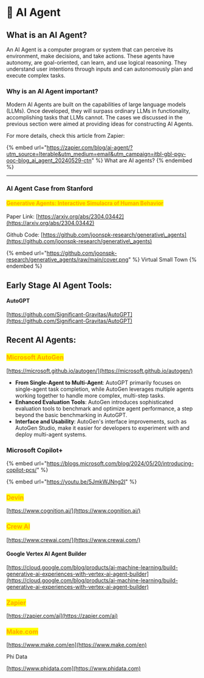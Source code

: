 # 👾 AI Agent

## What is an AI Agent?

An AI Agent is a computer program or system that can perceive its environment, make decisions, and take actions. These agents have autonomy, are goal-oriented, can learn, and use logical reasoning. They understand user intentions through inputs and can autonomously plan and execute complex tasks.

### Why is an AI Agent important?

Modern AI Agents are built on the capabilities of large language models (LLMs). Once developed, they will surpass ordinary LLMs in functionality, accomplishing tasks that LLMs cannot. The cases we discussed in the previous section were aimed at providing ideas for constructing AI Agents.

For more details, check this article from Zapier:

{% embed url="https://zapier.com/blog/ai-agent/?utm_source=Iterable&utm_medium=email&utm_campaign=itbl-gbl-pgv-ooc-blog_ai_agent_20240529-ctn" %}
What are AI agents?
{% endembed %}

***

### AI Agent Case from Stanford

#### <mark style="color:orange;">Generative Agents: Interactive Simulacra of Human Behavior</mark>

Paper Link: [https://arxiv.org/abs/2304.03442](https://arxiv.org/abs/2304.03442)

Github Code: [https://github.com/joonspk-research/generative\_agents](https://github.com/joonspk-research/generative\_agents)

{% embed url="https://github.com/joonspk-research/generative_agents/raw/main/cover.png" %}
Virtual Small Town
{% endembed %}



## Early Stage AI Agent Tools:

#### AutoGPT

[https://github.com/Significant-Gravitas/AutoGPT](https://github.com/Significant-Gravitas/AutoGPT)



## Recent AI Agents:

### <mark style="color:orange;">Microsoft AutoGen</mark>

[https://microsoft.github.io/autogen/](https://microsoft.github.io/autogen/)

* **From Single-Agent to Multi-Agent**: AutoGPT primarily focuses on single-agent task completion, while AutoGen leverages multiple agents working together to handle more complex, multi-step tasks.
* **Enhanced Evaluation Tools**: AutoGen introduces sophisticated evaluation tools to benchmark and optimize agent performance, a step beyond the basic benchmarking in AutoGPT.
* **Interface and Usability**: AutoGen's interface improvements, such as AutoGen Studio, make it easier for developers to experiment with and deploy multi-agent systems.

### Microsoft Copilot+

{% embed url="https://blogs.microsoft.com/blog/2024/05/20/introducing-copilot-pcs/" %}

{% embed url="https://youtu.be/5JmkWJNng2I" %}

### <mark style="color:orange;">Devin</mark>

[https://www.cognition.ai/](https://www.cognition.ai/)



### <mark style="color:orange;">Crew AI</mark>

[https://www.crewai.com/](https://www.crewai.com/)



#### Google Vertex AI Agent Builder

[https://cloud.google.com/blog/products/ai-machine-learning/build-generative-ai-experiences-with-vertex-ai-agent-builder](https://cloud.google.com/blog/products/ai-machine-learning/build-generative-ai-experiences-with-vertex-ai-agent-builder)



### <mark style="color:orange;">Zapier</mark>

[https://zapier.com/ai](https://zapier.com/ai)



### <mark style="color:orange;">Make.com</mark>

[https://www.make.com/en](https://www.make.com/en)



Phi Data

[https://www.phidata.com](https://www.phidata.com)
